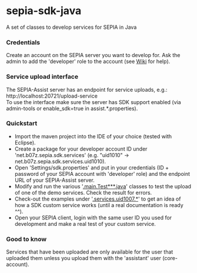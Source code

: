 # sepia-sdk-java
A set of classes to develop services for SEPIA in Java

### Credentials
Create an account on the SEPIA server you want to develop for.
Ask the admin to add the 'developer' role to the account (see [Wiki](https://github.com/SEPIA-Framework/sepia-docs/wiki/Create-and-Edit-Users) for help).

### Service upload interface
The SEPIA-Assist server has an endpoint for service uploads, e.g.: http://localhost:20721/upload-service  
To use the interface make sure the server has SDK support enabled (via admin-tools or enable_sdk=true in assist.*.properties).

### Quickstart
- Import the maven project into the IDE of your choice (tested with Eclipse).
- Create a package for your developer account ID under 'net.b07z.sepia.sdk.services' (e.g. "uid1010" -> net.b07z.sepia.sdk.services.uid1010).
- Open 'Settings/sdk.properties' and put in your credentials (ID + password of your SEPIA account with 'developer' role) and the endpoint URL of your SEPIA-Assist server.
- Modify and run the various '[.main.Test***.java](https://github.com/SEPIA-Framework/sepia-sdk-java/tree/dev/src/main/java/net/b07z/sepia/sdk/main)' classes to test the upload of one of the demo services. Check the result for errors.
- Check-out the examples under '[.services.uid1007.*](https://github.com/SEPIA-Framework/sepia-sdk-java/tree/dev/src/main/java/net/b07z/sepia/sdk/services/uid1007)' to get an idea of how a SDK custom service works (until a real documentation is ready ^^).
- Open your SEPIA client, login with the same user ID you used for development and make a real test of your custom service.

### Good to know
Services that have been uploaded are only available for the user that uploaded them unless you upload them with the 'assistant' user (core-account).
